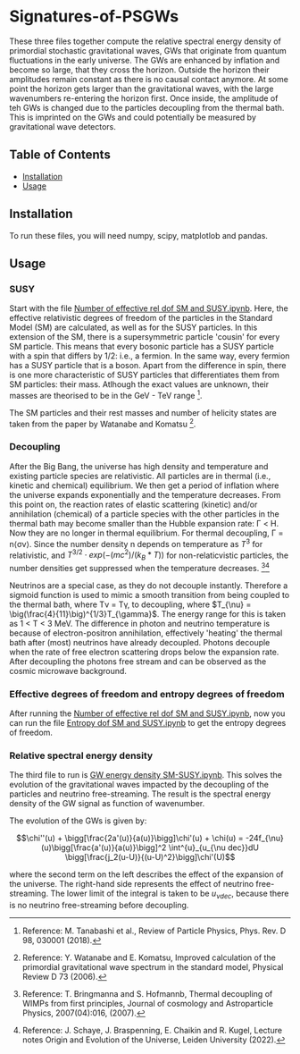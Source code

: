 # Signatures-of-PSGWs

These three files together compute the relative spectral energy density of primordial stochastic gravitational waves, GWs that originate from quantum fluctuations in the early universe.
The GWs are enhanced by inflation and become so large, that they cross the horizon. Outside the horizon their amplitudes remain constant as there is no causal contact anymore. At some point the horizon gets larger than the gravitational waves, with the large wavenumbers re-entering the horizon first. Once inside, the amplitude of teh GWs is changed due to the particles decoupling from the thermal bath. This is imprinted on the GWs and could potentially be measured by gravitational wave detectors.

## Table of Contents
- [Installation](#installation)
- [Usage](#usage)

## Installation
To run these files, you will need numpy, scipy, matplotlob and pandas.

## Usage

### SUSY
Start with the file [Number of effective rel dof SM and SUSY.ipynb](https://github.com/annetkonings/Signatures-of-PSGWs/blob/main/Number%20of%20effective%20rel%20dof%20SM%20and%20SUSY.ipynb). Here, the effective relativistic degrees of freedom of the particles in the Standard Model (SM) are calculated, as well as for the SUSY particles. In this extension of the SM, there is a supersymmetric particle 'cousin' for every SM particle. This means that every bosonic particle has a SUSY particle with a spin that differs by 1/2: i.e., a fermion. In the same way, every fermion has a SUSY particle that is a boson. Apart from the difference in spin, there is one more characteristic of SUSY particles that differentiates them from SM particles: their mass. Atlhough the exact values are unknown, their masses are theorised to be in the GeV - TeV range [^1].

The SM particles and their rest masses and number of helicity states are taken from the paper by Watanabe and Komatsu [^2].

### Decoupling
After the Big Bang, the universe has high density and temperature and existing particle species are relativistic. All particles are in thermal (i.e., kinetic and chemical) equilibrium. We then get a period of inflation where the universe expands exponentially and the temperature decreases. From this point on, the reaction rates of elastic scattering (kinetic) and/or annihilation (chemical) of a particle species with the other particles in the thermal bath may become smaller than the Hubble expansion rate: Γ < H. Now they are no longer in thermal equilibrium. For thermal decoupling, Γ = n⟨σ​v⟩. Since the number density n depends on temperature as $T^{3}$ for relativistic, and $T^{3/2} \cdot exp(-(mc^2)/(k_{B}*T))$ for non-relaticvistic particles, the number densities get suppressed when the temperature decreases.
[^3][^4]


Neutrinos are a special case, as they do not decouple instantly. Therefore a sigmoid function is used to mimic a smooth transition from being coupled to the thermal bath, where Tν = Tγ, to decoupling, where $T_{\nu} = \big(\frac{4}{11}\big)^{1/3}T_{\gamma}$. The energy range for this is taken as 1 < T < 3 MeV. The difference in photon and neutrino temperature is because of electron-positron annihilation, effectively 'heating' the thermal bath after (most) neutrinos have already decoupled.
Photons decouple when the rate of free electron scattering drops below the expansion rate. After decoupling the photons free stream and can be observed as the cosmic microwave background.

### Effective degrees of freedom and entropy degrees of freedom
After running the [Number of effective rel dof SM and SUSY.ipynb](https://github.com/annetkonings/Signatures-of-PSGWs/blob/main/Number%20of%20effective%20rel%20dof%20SM%20and%20SUSY.ipynb), now you can run the file [Entropy dof SM and SUSY.ipynb](https://github.com/annetkonings/Signatures-of-PSGWs/blob/main/Entropy%20dof%20SM%20and%20SUSY.ipynb) to get the entropy degrees of freedom.

### Relative spectral energy density
The third file to run is [GW energy density SM-SUSY.ipynb](https://github.com/annetkonings/Signatures-of-PSGWs/blob/main/GW%20energy%20density%20SM-SUSY.ipynb). This solves the evolution of the gravitational waves impacted by the decoupling of the particles and neutrino free-streaming. The result is the spectral energy density of the GW signal as function of wavenumber.

The evolution of the GWs is given by:
```math
\chi''(u) + \bigg[\frac{2a'(u)}{a(u)}\bigg]\chi'(u) + \chi(u) = -24f_{\nu}(u)\bigg[\frac{a'(u)}{a(u)}\bigg]^2 \int^{u}_{u_{\nu dec}}dU \bigg[\frac{j_2(u-U)}{(u-U)^2}\bigg]\chi'(U)
```
where the second term on the left describes the effect of the expansion of the universe. The right-hand side represents the effect of neutrino free-streaming. The lower limit of the integral is taken to be $u_{\nu dec}$, because there is no neutrino free-streaming before decoupling.


[^1]: Reference: M. Tanabashi et al., Review of Particle Physics, Phys. Rev. D 98, 030001 (2018).
[^2]: Reference: Y. Watanabe and E. Komatsu, Improved calculation of the primordial gravitational wave spectrum in the standard model, Physical Review D 73 (2006).
[^3]: Reference: T. Bringmanna and S. Hofmannb, Thermal decoupling of WIMPs from first principles, Journal of cosmology and Astroparticle Physics, 2007(04):016, (2007).
[^4]: Reference: J. Schaye, J. Braspenning, E. Chaikin and R. Kugel, Lecture notes Origin and Evolution of the Universe, Leiden University (2022).
